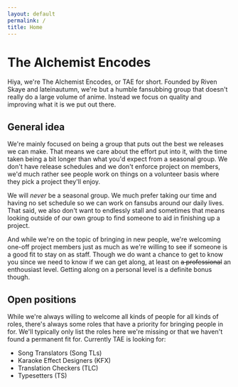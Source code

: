 ```yaml
---
layout: default
permalink: /
title: Home
---
```

# The Alchemist Encodes #

Hiya, we're The Alchemist Encodes, or TAE for short. Founded by Riven Skaye and
lateinautumn, we're but a humble fansubbing group that doesn't really do a large
volume of anime. Instead we focus on quality and improving what it is we put out there.

## General idea

We're mainly focused on being a group that puts out the best we releases we can make.
That means we care about the effort put into it, with the time taken being a bit
longer than what you'd expect from a seasonal group. We don't have release schedules
and we don't enforce project on members, we'd much rather see people work on things
on a volunteer basis where they pick a project they'll enjoy.

We will _never_ be a seasonal group. We much prefer taking our time and having no
set schedule so we can work on fansubs around our daily lives. That said, we also
don't want to endlessly stall and sometimes that means looking outside of our own
group to find someone to aid in finishing up a project.

And while we're on the topic of bringing in new people, we're welcoming one-off
project members just as much as we're willing to see if someone is a good fit
to stay on as staff. Though we do want a chance to get to know you since we need
to know if we can get along, at least on ~~a professional~~ an enthousiast level.
Getting along on a personal level is a definite bonus though.


## Open positions

While we're always willing to welcome all kinds of people for all kinds of roles,
there's always some roles that have a priority for bringing people in for. We'll
typically only list the roles here we're missing or that we haven't found a
permanent fit for.
Currently TAE is looking for:

- Song Translators (Song TLs)
- Karaoke Effect Designers (KFX)
- Translation Checkers (TLC)
- Typesetters (TS)
